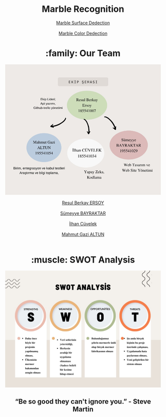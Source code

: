 <h1 align="center">Marble Recognition</h1>

<div align="center"><a href="https://github.com/ilhancuvelek/marble_surface_detection">Marble Surface Dedection</a></div></br>
<div align="center"><a href="https://github.com/ilhancuvelek/marble_color_detection">Marble Color Dedection</a></div>

<h1 align="center">:family: Our Team</h1>
<p align="center">
<img src="https://github.com/berkayersoyy/MarbleRecognition/blob/main/TRL-1/Team-Diagram2.jpg"/>
</p>
<div align="center"><a href="https://github.com/berkayersoyy">Resul Berkay ERSOY</a></div></br>
<div align="center"><a href="https://github.com/smybayrktr">Sümeyye BAYRAKTAR</a></div></br>
<div align="center"><a href="https://github.com/ilhancuvelek">İlhan Cüvelek</a></div></br>
<div align="center"><a href="https://github.com/mahmutgazialtun">Mahmut Gazi ALTUN</a></div></br>

<h1 align="center">:muscle: SWOT Analysis</h1>
<p align="center">
<img src="https://github.com/berkayersoyy/MarbleRecognition/blob/main/TRL-1/SWOT-Diagram.jpeg"/>
</p>
<h2 align="center">“Be so good they can't ignore you.” - Steve Martin</h2>
